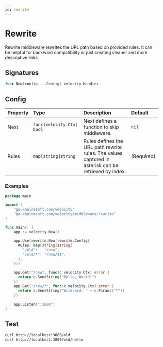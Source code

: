 ```yaml
---
id: rewrite
---
```


# Rewrite

Rewrite middleware rewrites the URL path based on provided rules. It can be helpful for backward compatibility or just creating cleaner and more descriptive links.

## Signatures

```go
func New(config ...Config) velocity.Handler
```

## Config

| Property | Type                    | Description                                                                                          | Default    |
|:---------|:------------------------|:-----------------------------------------------------------------------------------------------------|:-----------|
| Next     | `func(velocity.Ctx) bool` | Next defines a function to skip middleware.                                                          | `nil`      |
| Rules    | `map[string]string`     | Rules defines the URL path rewrite rules. The values captured in asterisk can be retrieved by index. | (Required) |

### Examples

```go
package main

import (
    "go.khulnasoft.com/velocity"
    "go.khulnasoft.com/velocity/middleware/rewrite"
)

func main() {
    app := velocity.New()
    
    app.Use(rewrite.New(rewrite.Config{
      Rules: map[string]string{
        "/old":   "/new",
        "/old/*": "/new/$1",
      },
    }))
    
    app.Get("/new", func(c velocity.Ctx) error {
      return c.SendString("Hello, World!")
    })
    app.Get("/new/*", func(c velocity.Ctx) error {
      return c.SendString("Wildcard: " + c.Params("*"))
    })
    
    app.Listen(":3000")
}

```

## Test

```bash
curl http://localhost:3000/old
curl http://localhost:3000/old/hello
```
